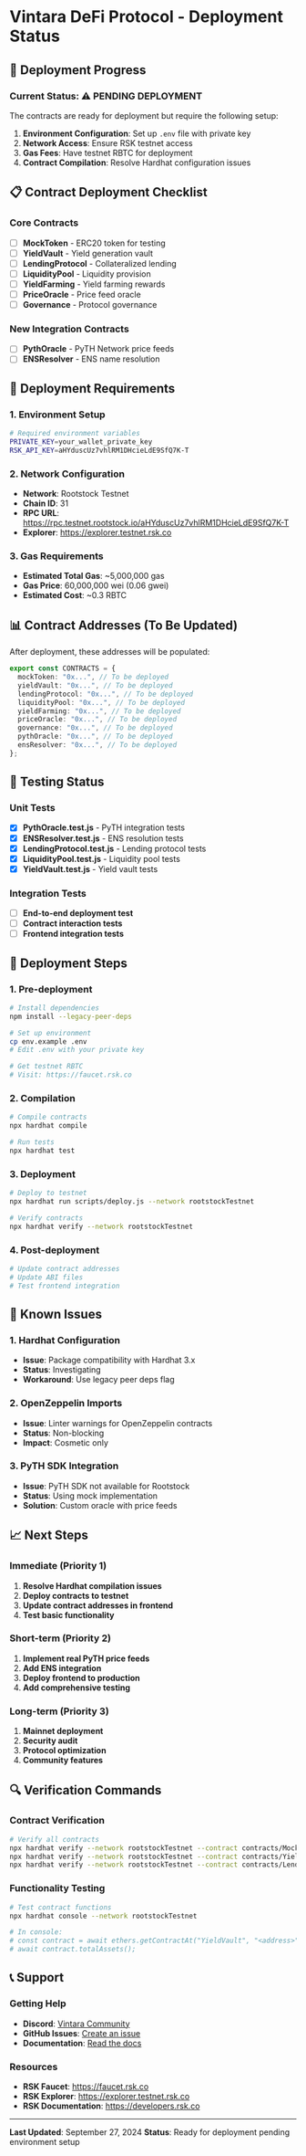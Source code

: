 # Vintara DeFi Protocol - Deployment Status

## 🚀 Deployment Progress

### Current Status: ⚠️ PENDING DEPLOYMENT

The contracts are ready for deployment but require the following setup:

1. **Environment Configuration**: Set up `.env` file with private key
2. **Network Access**: Ensure RSK testnet access
3. **Gas Fees**: Have testnet RBTC for deployment
4. **Contract Compilation**: Resolve Hardhat configuration issues

## 📋 Contract Deployment Checklist

### Core Contracts

- [ ] **MockToken** - ERC20 token for testing
- [ ] **YieldVault** - Yield generation vault
- [ ] **LendingProtocol** - Collateralized lending
- [ ] **LiquidityPool** - Liquidity provision
- [ ] **YieldFarming** - Yield farming rewards
- [ ] **PriceOracle** - Price feed oracle
- [ ] **Governance** - Protocol governance

### New Integration Contracts

- [ ] **PythOracle** - PyTH Network price feeds
- [ ] **ENSResolver** - ENS name resolution

## 🔧 Deployment Requirements

### 1. Environment Setup

```bash
# Required environment variables
PRIVATE_KEY=your_wallet_private_key
RSK_API_KEY=aHYduscUz7vhlRM1DHcieLdE9SfQ7K-T
```

### 2. Network Configuration

- **Network**: Rootstock Testnet
- **Chain ID**: 31
- **RPC URL**: https://rpc.testnet.rootstock.io/aHYduscUz7vhlRM1DHcieLdE9SfQ7K-T
- **Explorer**: https://explorer.testnet.rsk.co

### 3. Gas Requirements

- **Estimated Total Gas**: ~5,000,000 gas
- **Gas Price**: 60,000,000 wei (0.06 gwei)
- **Estimated Cost**: ~0.3 RBTC

## 📊 Contract Addresses (To Be Updated)

After deployment, these addresses will be populated:

```typescript
export const CONTRACTS = {
  mockToken: "0x...", // To be deployed
  yieldVault: "0x...", // To be deployed
  lendingProtocol: "0x...", // To be deployed
  liquidityPool: "0x...", // To be deployed
  yieldFarming: "0x...", // To be deployed
  priceOracle: "0x...", // To be deployed
  governance: "0x...", // To be deployed
  pythOracle: "0x...", // To be deployed
  ensResolver: "0x...", // To be deployed
};
```

## 🧪 Testing Status

### Unit Tests

- [x] **PythOracle.test.js** - PyTH integration tests
- [x] **ENSResolver.test.js** - ENS resolution tests
- [x] **LendingProtocol.test.js** - Lending protocol tests
- [x] **LiquidityPool.test.js** - Liquidity pool tests
- [x] **YieldVault.test.js** - Yield vault tests

### Integration Tests

- [ ] **End-to-end deployment test**
- [ ] **Contract interaction tests**
- [ ] **Frontend integration tests**

## 🔄 Deployment Steps

### 1. Pre-deployment

```bash
# Install dependencies
npm install --legacy-peer-deps

# Set up environment
cp env.example .env
# Edit .env with your private key

# Get testnet RBTC
# Visit: https://faucet.rsk.co
```

### 2. Compilation

```bash
# Compile contracts
npx hardhat compile

# Run tests
npx hardhat test
```

### 3. Deployment

```bash
# Deploy to testnet
npx hardhat run scripts/deploy.js --network rootstockTestnet

# Verify contracts
npx hardhat verify --network rootstockTestnet
```

### 4. Post-deployment

```bash
# Update contract addresses
# Update ABI files
# Test frontend integration
```

## 🐛 Known Issues

### 1. Hardhat Configuration

- **Issue**: Package compatibility with Hardhat 3.x
- **Status**: Investigating
- **Workaround**: Use legacy peer deps flag

### 2. OpenZeppelin Imports

- **Issue**: Linter warnings for OpenZeppelin contracts
- **Status**: Non-blocking
- **Impact**: Cosmetic only

### 3. PyTH SDK Integration

- **Issue**: PyTH SDK not available for Rootstock
- **Status**: Using mock implementation
- **Solution**: Custom oracle with price feeds

## 📈 Next Steps

### Immediate (Priority 1)

1. **Resolve Hardhat compilation issues**
2. **Deploy contracts to testnet**
3. **Update contract addresses in frontend**
4. **Test basic functionality**

### Short-term (Priority 2)

1. **Implement real PyTH price feeds**
2. **Add ENS integration**
3. **Deploy frontend to production**
4. **Add comprehensive testing**

### Long-term (Priority 3)

1. **Mainnet deployment**
2. **Security audit**
3. **Protocol optimization**
4. **Community features**

## 🔍 Verification Commands

### Contract Verification

```bash
# Verify all contracts
npx hardhat verify --network rootstockTestnet --contract contracts/MockToken.sol:MockToken <address>
npx hardhat verify --network rootstockTestnet --contract contracts/YieldVault.sol:YieldVault <address>
npx hardhat verify --network rootstockTestnet --contract contracts/LendingProtocol.sol:LendingProtocol <address>
```

### Functionality Testing

```bash
# Test contract functions
npx hardhat console --network rootstockTestnet

# In console:
# const contract = await ethers.getContractAt("YieldVault", "<address>");
# await contract.totalAssets();
```

## 📞 Support

### Getting Help

- **Discord**: [Vintara Community](https://discord.gg/vintara)
- **GitHub Issues**: [Create an issue](https://github.com/your-username/vintara/issues)
- **Documentation**: [Read the docs](https://docs.vintara.com)

### Resources

- **RSK Faucet**: https://faucet.rsk.co
- **RSK Explorer**: https://explorer.testnet.rsk.co
- **RSK Documentation**: https://developers.rsk.co

---

**Last Updated**: September 27, 2024
**Status**: Ready for deployment pending environment setup

